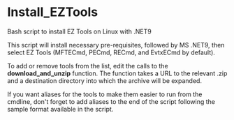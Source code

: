 # Install_EZTools
Bash script to install EZ Tools on Linux with .NET9

This script will install necessary pre-requisites, followed by MS .NET9, then select EZ Tools (MFTECmd, PECmd, RECmd, and EvtxECmd by default).

To add or remove tools from the list, edit the calls to the **download_and_unzip** function. The function takes a URL to the relevant .zip and a destination directory into which the archive will be expanded.

If you want aliases for the tools to make them easier to run from the cmdline, don't forget to add aliases to the end of the script following the sample format available in the script.
